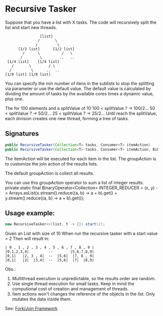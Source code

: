 # Recursive Tasker

Suppose that you have a list with X tasks.
The code will recursively split the list and start new threads.

                    [list]   
                   /       \
                  /         \
          [1/2 list]      [1/2 list]  
            /      \          /   \
           /        \        ..   ..
     [1/4 list]    [1/4 list]      
       /       \        / \
      /         \      ..  ..
    [1/8 list] [1/8 list] 


You can specify the min number of itens in the sublists to stop the splitting via parameter or use the default value.
The default value is calculated by dividing the amount of tasks by the available cores times a dynamic value, plus one.

The for 100 elements and a splitValue of 10
100 < splitValue ?  ->  100/2... 
50 < splitValue ?  ->  50/2...
25 < splitValue ?  ->  25/2...
Until reach the splitValue, each division creates one new thread, forming a tree of tasks.


## Signatures
``` java
public RecursiveTasker(Collection<T> tasks, Consumer<T> itemAction)
public RecursiveTasker(Collection<T> tasks, Consumer<T> itemAction, BiFunction<Collection<T>, Collection<T>, Collection<T>> groupAction)
```

The itemAction will be executed for each item in the list.
The groupAction is to customize the join action of the results lists.

The default groupAction is collect all results.

You can use this groupAction operator to sum a list of integer results:
private static final BinaryOperator<Collection<Integer>> INTEGER_REDUCER = (x, y) -> Arrays.asList(x.stream().reduce((a, b) -> a + b).get() +
            y.stream().reduce((a, b) -> a + b).get());


## Usage example:

``` java
new RecursiveTasker<>(list, t -> {}).start(2);
```

Given an List<T>  with size of 10
When run the recursive tasker with a start value = 2
Then will result in:

    | 0 , 1 , 2 , 3 , 4 , 5 , 6 , 7 , 8 , 9 |    
    |0,1,2,3,4|         --        |5,6,7,8,9|     
    |0,1|   |2, 3 , 4|  --  |5,6|  |7, 8 , 9| 
    |0,1|   |2|  |3,4|  --  |5,6|  |7|  |8,9|
   
   
Obs.:

1) Multithread execution is unpredictable, so the results order are random.
2) Use single thread execution for small tasks. Keep in mind the computional cost of creation and management of threads.
3) Item actions won't changes the reference of the objects in the list. Only mutates the data inside them.


See:
[Fork/Join Framework](https://docs.oracle.com/javase/tutorial/essential/concurrency/forkjoin.html)

